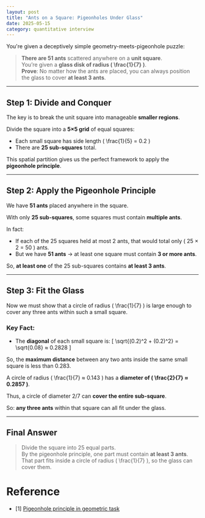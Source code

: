 ```yaml
---
layout: post
title: "Ants on a Square: Pigeonholes Under Glass"
date: 2025-05-15
category: quantitative interview
---
```


You're given a deceptively simple geometry-meets-pigeonhole puzzle:

> **There are 51 ants** scattered anywhere on a **unit square**.  
> You’re given a **glass disk of radius \( \frac{1}{7} \)**.  
> **Prove**: No matter how the ants are placed, you can always position the glass to cover **at least 3 ants**.

---

## Step 1: Divide and Conquer

The key is to break the unit square into manageable **smaller regions**.

Divide the square into a **5×5 grid** of equal squares:

- Each small square has side length \( \frac{1}{5} = 0.2 \)
- There are **25 sub-squares** total.

This spatial partition gives us the perfect framework to apply the **pigeonhole principle**.

---

## Step 2: Apply the Pigeonhole Principle

We have **51 ants** placed anywhere in the square.

With only **25 sub-squares**, some squares must contain **multiple ants**.

In fact:

- If each of the 25 squares held at most 2 ants, that would total only \( 25 × 2 = 50 \) ants.
- But we have **51 ants** → at least one square must contain **3 or more ants**.

So, **at least one** of the 25 sub-squares contains **at least 3 ants**.

---

## Step 3: Fit the Glass

Now we must show that a circle of radius \( \frac{1}{7} \) is large enough to cover any three ants within such a small square.

### Key Fact:

- The **diagonal** of each small square is:
  \[
  \sqrt{(0.2)^2 + (0.2)^2} = \sqrt{0.08} ≈ 0.2828
  \]

So, the **maximum distance** between any two ants inside the same small square is less than 0.283.

A circle of radius \( \frac{1}{7} ≈ 0.143 \) has a **diameter of \( \frac{2}{7} ≈ 0.2857 \)**.

Thus, a circle of diameter 2/7 can **cover the entire sub-square**.

So: **any three ants** within that square can all fit under the glass.

---

## Final Answer

> Divide the square into 25 equal parts.  
> By the pigeonhole principle, one part must contain **at least 3 ants**.  
> That part fits inside a circle of radius \( \frac{1}{7} \), so the glass can cover them.

# Reference

* [1] [Pigeonhole principle in geometric task](https://math.stackexchange.com/questions/2198633/pigeonhole-principle-in-geometric-task)

